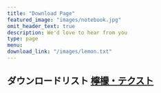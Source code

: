 ```yaml
---
title: "Download Page"
featured_image: "images/notebook.jpg"
omit_header_text: true
description: We'd love to hear from you
type: page
menu: 
download_link: "/images/lemon.txt"
---
```

ダウンロードリスト
[檸檬・テクスト]("/images/lemon.txt")
---
